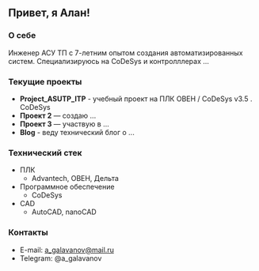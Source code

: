## Привет, я Алан!

### О себе
Инженер АСУ ТП с 7-летним опытом создания автоматизированных систем. 
Специализируюсь на CoDeSys и контролллерах ...

### Текущие проекты
- **Project_ASUTP_ITP** - учебный проект на ПЛК ОВЕН / CoDeSys v3.5
. CoDeSys 
- **Проект 2** — создаю ...
- **Проект 3** — участвую в ...
- **Blog** - веду технический блог о ...

### Технический стек
- ПЛК
    - Advantech, ОВЕН, Дельта
- Программное обеспечение
    - CoDeSys
- CAD
    - AutoCAD, nanoCAD

### Контакты
- E-mail: a_galavanov@mail.ru
- Telegram: @a_galavanov